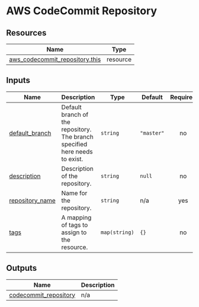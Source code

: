 # AWS CodeCommit Repository

## Resources

| Name                                                                                                                                | Type     |
| ----------------------------------------------------------------------------------------------------------------------------------- | -------- |
| [aws_codecommit_repository.this](https://registry.terraform.io/providers/hashicorp/aws/latest/docs/resources/codecommit_repository) | resource |

## Inputs

| Name                                                                           | Description                                                                 | Type          | Default    | Required |
| ------------------------------------------------------------------------------ | --------------------------------------------------------------------------- | ------------- | ---------- | :------: |
| <a name="input_default_branch"></a> [default_branch](#input_default_branch)    | Default branch of the repository. The branch specified here needs to exist. | `string`      | `"master"` |    no    |
| <a name="input_description"></a> [description](#input_description)             | Description of the repository.                                              | `string`      | `null`     |    no    |
| <a name="input_repository_name"></a> [repository_name](#input_repository_name) | Name for the repository.                                                    | `string`      | n/a        |   yes    |
| <a name="input_tags"></a> [tags](#input_tags)                                  | A mapping of tags to assign to the resource.                                | `map(string)` | `{}`       |    no    |

## Outputs

| Name                                                                                               | Description                         |
| -------------------------------------------------------------------------------------------------- | ----------------------------------- |
| <a name="output_codecommit_repository"></a> [codecommit_repository](#output_codecommit_repository) | n/a |
